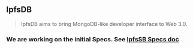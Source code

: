 ## IpfsDB

> IpfsDB aims to bring MongoDB-like developer interface to Web 3.0.

### We are working on the initial Specs. See [IpfsSB Specs doc](https://github.com/dappkit/ipfsdb-specs/blob/master/README.md)

